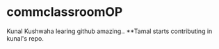 # commclassroomOP

Kunal Kushwaha learing github amazing..
**Tamal starts contributing in kunal's repo.